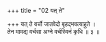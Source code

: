 +++
title = "02 यत् ते"

+++
यत् ते वर्चो जातवेदो बृहद्भवत्याहुते ।  
तेन मामद्य वर्चसा अग्ने वर्चस्विनं कृधि ॥ ३ ॥